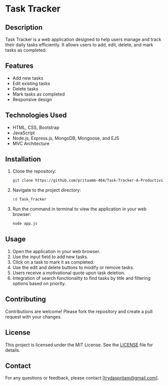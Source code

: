 # Task Tracker

## Description
Task Tracker is a web application designed to help users manage and track their daily tasks efficiently. It allows users to add, edit, delete, and mark tasks as completed.

## Features
- Add new tasks
- Edit existing tasks
- Delete tasks
- Mark tasks as completed
- Responsive design

## Technologies Used
- HTML, CSS, Bootstrap
- JavaScript
- Node.js, Express.js, MongoDB, Mongoose, and EJS
- MVC Architecture

## Installation
1. Clone the repository:
    ```bash
    git clone https://github.com/pritaamm-404/Task-Tracker-A-Productivity-Companion.git
    ```
2. Navigate to the project directory:
    ```bash
    cd Task_Tracker
    ```
3. Run the command in terminal to view the application in your web browser:
    ```bash
    node app.js
    ```

## Usage
1. Open the application in your web browser.
2. Use the input field to add new tasks.
3. Click on a task to mark it as completed.
4. Use the edit and delete buttons to modify or remove tasks.
5. Users receive a motivational quote upon task deletion.
5. Integration of search functionality to find tasks by title and filtering options based on priority.

## Contributing
Contributions are welcome! Please fork the repository and create a pull request with your changes.

## License
This project is licensed under the MIT License. See the [LICENSE](LICENSE) file for details.

## Contact
For any questions or feedback, please contact [trydaspritam@gmail.com].
